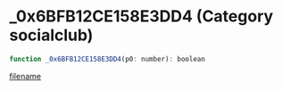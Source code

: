 # _0x6BFB12CE158E3DD4 (Category socialclub)

```js
function _0x6BFB12CE158E3DD4(p0: number): boolean
```

[filename](_0x6BFB12CE158E3DD4_m.md ':include')